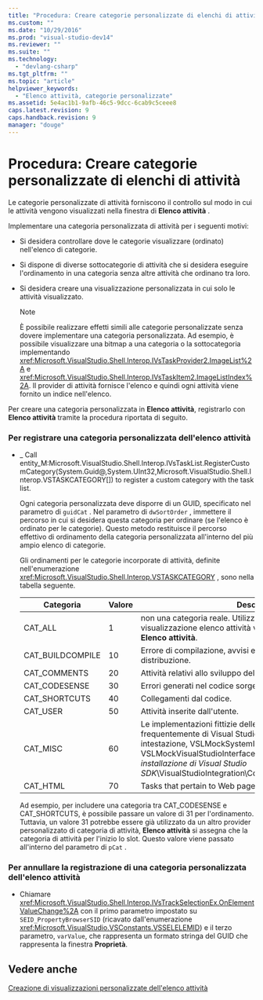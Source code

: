 ```yaml
---
title: "Procedura: Creare categorie personalizzate di elenchi di attivit&#224; | Microsoft Docs"
ms.custom: ""
ms.date: "10/29/2016"
ms.prod: "visual-studio-dev14"
ms.reviewer: ""
ms.suite: ""
ms.technology: 
  - "devlang-csharp"
ms.tgt_pltfrm: ""
ms.topic: "article"
helpviewer_keywords: 
  - "Elenco attività, categorie personalizzate"
ms.assetid: 5e4ac1b1-9afb-46c5-9dcc-6cab9c5ceee8
caps.latest.revision: 9
caps.handback.revision: 9
manager: "douge"
---
```

# Procedura: Creare categorie personalizzate di elenchi di attivit&#224;
Le categorie personalizzate di attività forniscono il controllo sul modo in cui le attività vengono visualizzati nella finestra di **Elenco attività** .  
  
 Implementare una categoria personalizzata di attività per i seguenti motivi:  
  
-   Si desidera controllare dove le categorie visualizzare \(ordinato\) nell'elenco di categorie.  
  
-   Si dispone di diverse sottocategorie di attività che si desidera eseguire l'ordinamento in una categoria senza altre attività che ordinano tra loro.  
  
-   Si desidera creare una visualizzazione personalizzata in cui solo le attività visualizzato.  
  
    > [!NOTE]
    >  È possibile realizzare effetti simili alle categorie personalizzate senza dovere implementare una categoria personalizzata.  Ad esempio, è possibile visualizzare una bitmap a una categoria o la sottocategoria implementando <xref:Microsoft.VisualStudio.Shell.Interop.IVsTaskProvider2.ImageList%2A> e <xref:Microsoft.VisualStudio.Shell.Interop.IVsTaskItem2.ImageListIndex%2A>.  Il provider di attività fornisce l'elenco e quindi ogni attività viene fornito un indice nell'elenco.  
  
 Per creare una categoria personalizzata in **Elenco attività**, registrarlo con **Elenco attività** tramite la procedura riportata di seguito.  
  
### Per registrare una categoria personalizzata dell'elenco attività  
  
-   \_ Call entity\_M:Microsoft.VisualStudio.Shell.Interop.IVsTaskList.RegisterCustomCategory\(System.Guid@,System.UInt32,Microsoft.VisualStudio.Shell.Interop.VSTASKCATEGORY\[\]\) to register a custom category with the task list.  
  
     Ogni categoria personalizzata deve disporre di un GUID, specificato nel parametro di `guidCat` .  Nel parametro di `dwSortOrder` , immettere il percorso in cui si desidera questa categoria per ordinare \(se l'elenco è ordinato per le categorie\).  Questo metodo restituisce il percorso effettivo di ordinamento della categoria personalizzata all'interno del più ampio elenco di categorie.  
  
     Gli ordinamenti per le categorie incorporate di attività, definite nell'enumerazione <xref:Microsoft.VisualStudio.Shell.Interop.VSTASKCATEGORY> , sono nella tabella seguente.  
  
    |Categoria|Valore|Descrizione|  
    |---------------|------------|-----------------|  
    |CAT\_ALL|1|non una categoria reale.  Utilizzato per consentire a una visualizzazione elenco attività visualizzare tutte le attività in **Elenco attività**.|  
    |CAT\_BUILDCOMPILE|10|Errore di compilazione, avvisi ed eventualmente errori di distribuzione.|  
    |CAT\_COMMENTS|20|Attività relativi allo sviluppo della pagina Web.|  
    |CAT\_CODESENSE|30|Errori generati nel codice sorgente del tipo.|  
    |CAT\_SHORTCUTS|40|Collegamenti dal codice.|  
    |CAT\_USER|50|Attività inserite dall'utente.|  
    |CAT\_MISC|60|Le implementazioni fittizie delle interfacce utilizzate più frequentemente di Visual Studio e COM sono nei file di intestazione, VSLMockSystemInterfaces.h e VSLMockVisualStudioInterfaces.h, installati nel *percorso di installazione di Visual Studio SDK*\\VisualStudioIntegration\\Common\\Source\\CPP\\VSL\\Include\\.|  
    |CAT\_HTML|70|Tasks that pertain to Web page development.|  
  
     Ad esempio, per includere una categoria tra CAT\_CODESENSE e CAT\_SHORTCUTS, è possibile passare un valore di 31 per l'ordinamento.  Tuttavia, un valore 31 potrebbe essere già utilizzato da un altro provider personalizzato di categoria di attività, **Elenco attività** si assegna che la categoria di attività per l'inizio lo slot.  Questo valore viene passato all'interno del parametro di `pCat` .  
  
### Per annullare la registrazione di una categoria personalizzata dell'elenco attività  
  
-   Chiamare <xref:Microsoft.VisualStudio.Shell.Interop.IVsTrackSelectionEx.OnElementValueChange%2A> con il primo parametro impostato su `SEID_PropertyBrowserSID` \(ricavato dall'enumerazione <xref:Microsoft.VisualStudio.VSConstants.VSSELELEMID>\) e il terzo parametro, `varValue`,  che rappresenta un formato stringa del GUID che rappresenta la finestra **Proprietà**.  
  
## Vedere anche  
 [Creazione di visualizzazioni personalizzate dell'elenco attività](/visual-cpp/misc/creating-custom-task-list-views)